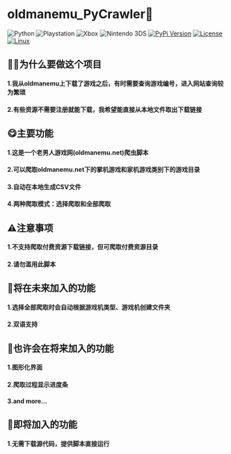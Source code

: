 # oldmanemu_PyCrawler🤖
 ![Python](https://img.shields.io/badge/Python-3776AB?style=for-the-badge&logo=python&logoColor=white)
 ![Playstation](https://img.shields.io/badge/PlayStation-003791?style=for-the-badge&logo=playstation&logoColor=white)
 ![Xbox](https://img.shields.io/badge/Xbox-107C10?style=for-the-badge&logo=xbox&logoColor=white)
 ![Nintendo 3DS](https://img.shields.io/badge/Nintendo_3DS-D12228?style=for-the-badge&logo=nintendo-3ds&logoColor=white)
 [![PyPi Version](https://img.shields.io/pypi/v/mmdnn.svq)](https://pypi.org/project/mmdnn/)
 [![License](https://img.shields.io/badge/license-MIT-blue.svg)](LICENSE)
 [![Linux](https://travis-ci.org/Microsoft/MMdnn.svg?branch=master)](https://travis-ci.org/Microsoft/MMdnn)



## 👨‍💻为什么要做这个项目

#### 1.我从oldmanemu上下载了游戏之后，有时需要查询游戏编号，进入网站查询较为繁琐
#### 2.有些资源不需要注册就能下载，我希望能直接从本地文件取出下载链接

## 😋主要功能
#### 1.这是一个老男人游戏网(oldmanemu.net)爬虫脚本
#### 2.可以爬取oldmanemu.net下的掌机游戏和家机游戏类别下的游戏目录
#### 3.自动在本地生成CSV文件
#### 4.两种爬取模式：选择爬取和全部爬取

## ⚠️注意事项
#### 1.不支持爬取付费资源下载链接，但可爬取付费资源目录
#### 2.请勿滥用此脚本

## 💪将在未来加入的功能
#### 1.选择全部爬取时会自动根据游戏机类型、游戏机创建文件夹
#### 2.双语支持

## 🤤也许会在将来加入的功能
#### 1.图形化界面
#### 2.爬取过程显示进度条
#### 3.and more...

## 👀即将加入的功能
#### 1.无需下载源代码，提供脚本直接运行
